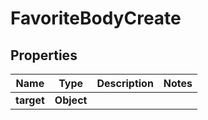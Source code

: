 # FavoriteBodyCreate

## Properties
Name | Type | Description | Notes
------------ | ------------- | ------------- | -------------
**target** | **Object** |  | 
